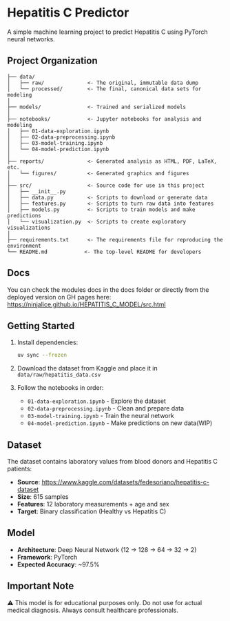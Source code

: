 # Hepatitis C Predictor

A simple machine learning project to predict Hepatitis C using PyTorch neural networks.

## Project Organization

    ├── data/
    │   ├── raw/              <- The original, immutable data dump
    │   └── processed/        <- The final, canonical data sets for modeling
    │
    ├── models/               <- Trained and serialized models
    │
    ├── notebooks/            <- Jupyter notebooks for analysis and modeling
    │   ├── 01-data-exploration.ipynb
    │   ├── 02-data-preprocessing.ipynb
    │   ├── 03-model-training.ipynb
    │   └── 04-model-prediction.ipynb
    │
    ├── reports/              <- Generated analysis as HTML, PDF, LaTeX, etc.
    │   └── figures/          <- Generated graphics and figures
    │
    ├── src/                  <- Source code for use in this project
    │   ├── __init__.py
    │   ├── data.py           <- Scripts to download or generate data
    │   ├── features.py       <- Scripts to turn raw data into features
    │   ├── models.py         <- Scripts to train models and make predictions
    │   └── visualization.py  <- Scripts to create exploratory visualizations
    │
    ├── requirements.txt      <- The requirements file for reproducing the environment
    └── README.md            <- The top-level README for developers


## Docs

You can check the modules docs in the docs folder or directly from the deployed version on GH pages here: https://ninjalice.github.io/HEPATITIS_C_MODEL/src.html

## Getting Started

1. Install dependencies:

   ```bash
   uv sync --frozen
   ```

2. Download the dataset from Kaggle and place it in `data/raw/hepatitis_data.csv`

3. Follow the notebooks in order:
   - `01-data-exploration.ipynb` - Explore the dataset
   - `02-data-preprocessing.ipynb` - Clean and prepare data
   - `03-model-training.ipynb` - Train the neural network
   - `04-model-prediction.ipynb` - Make predictions on new data(WIP)

## Dataset

The dataset contains laboratory values from blood donors and Hepatitis C patients:

- **Source**: https://www.kaggle.com/datasets/fedesoriano/hepatitis-c-dataset
- **Size**: 615 samples
- **Features**: 12 laboratory measurements + age and sex
- **Target**: Binary classification (Healthy vs Hepatitis C)

## Model

- **Architecture**: Deep Neural Network (12 → 128 → 64 → 32 → 2)
- **Framework**: PyTorch
- **Expected Accuracy**: ~97.5%

## Important Note

⚠️ This model is for educational purposes only. Do not use for actual medical diagnosis. Always consult healthcare professionals.
